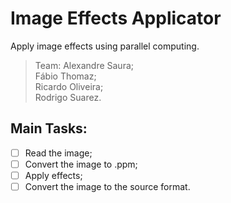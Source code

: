 # Image Effects Applicator
Apply image effects using parallel computing.

> Team:
> Alexandre Saura;  
> Fábio Thomaz;  
> Ricardo Oliveira;  
> Rodrigo Suarez.  

## Main Tasks:  
- [ ] Read the image;  
- [ ] Convert the image to .ppm;  
- [ ] Apply effects;  
- [ ] Convert the image to the source format.  
